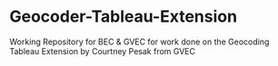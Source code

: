 # Geocoder-Tableau-Extension
Working Repository for BEC &amp; GVEC for work done on the Geocoding Tableau Extension by Courtney Pesak from GVEC
